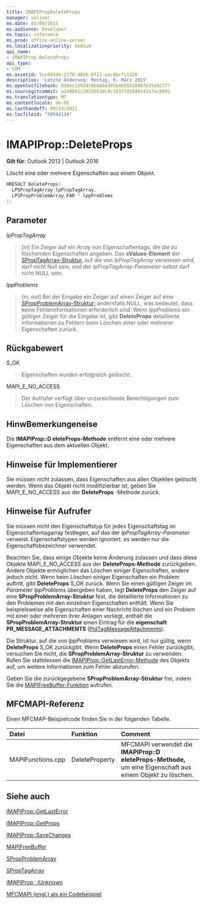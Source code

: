 ```yaml
---
title: IMAPIPropDeleteProps
manager: soliver
ms.date: 03/09/2015
ms.audience: Developer
ms.topic: reference
ms.prod: office-online-server
ms.localizationpriority: medium
api_name:
- IMAPIProp.DeleteProps
api_type:
- COM
ms.assetid: 5cc642de-21f0-4826-bf21-aac4bcfc1328
description: 'Letzte Änderung: Montag, 9. März 2015'
ms.openlocfilehash: 036ec32924c8bbb0a305b46558180bfe25e02777
ms.sourcegitcommit: a1d9041c20256616c9c183f7d1049142a7ac6991
ms.translationtype: MT
ms.contentlocale: de-DE
ms.lasthandoff: 09/24/2021
ms.locfileid: "59564134"
---
```

# <a name="imapipropdeleteprops"></a>IMAPIProp::DeleteProps

  
  
**Gilt für**: Outlook 2013 | Outlook 2016 
  
Löscht eine oder mehrere Eigenschaften aus einem Objekt. 
  
```cpp
HRESULT DeleteProps(
  LPSPropTagArray lpPropTagArray,
  LPSPropProblemArray FAR * lppProblems
);
```

## <a name="parameters"></a>Parameter

 _lpPropTagArray_
  
> [in] Ein Zeiger auf ein Array von Eigenschaftentags, die die zu löschenden Eigenschaften angeben. Das **cValues-Element** der [SPropTagArray-Struktur,](sproptagarray.md) auf die von  _lpPropTagArray_ verwiesen wird, darf nicht Null sein, und der  _lpPropTagArray-Parameter_ selbst darf nicht NULL sein. 
    
 _lppProblems_
  
> [in, out] Bei der Eingabe ein Zeiger auf einen Zeiger auf eine [SPropProblemArray-Struktur;](spropproblemarray.md) andernfalls NULL, was bedeutet, dass keine Fehlerinformationen erforderlich sind. Wenn  _lppProblems_ ein gültiger Zeiger für die Eingabe ist, gibt **DeleteProps** detaillierte Informationen zu Fehlern beim Löschen einer oder mehrerer Eigenschaften zurück. 
    
## <a name="return-value"></a>Rückgabewert

S_OK 
  
> Eigenschaften wurden erfolgreich gelöscht.
    
MAPI_E_NO_ACCESS 
  
> Der Aufrufer verfügt über unzureichende Berechtigungen zum Löschen von Eigenschaften.
    
## <a name="remarks"></a>HinwBemerkungeneise

Die **IMAPIProp::D eleteProps-Methode** entfernt eine oder mehrere Eigenschaften aus dem aktuellen Objekt. 
  
## <a name="notes-to-implementers"></a>Hinweise für Implementierer

Sie müssen nicht zulassen, dass Eigenschaften aus allen Objekten gelöscht werden. Wenn das Objekt nicht modifizierbar ist, geben Sie MAPI_E_NO_ACCESS aus der **DeleteProps** -Methode zurück. 
  
## <a name="notes-to-callers"></a>Hinweise für Aufrufer

Sie müssen nicht den Eigenschaftstyp für jedes Eigenschaftstag im Eigenschaftentagarray festlegen, auf das der  _lpPropTagArray-Parameter_ verweist. Eigenschaftstypen werden ignoriert. es werden nur die Eigenschaftsbezeichner verwendet. 
  
Beachten Sie, dass einige Objekte keine Änderung zulassen und dass diese Objekte MAPI_E_NO_ACCESS aus der **DeleteProps-Methode** zurückgeben. Andere Objekte ermöglichen das Löschen einiger Eigenschaften, andere jedoch nicht. Wenn beim Löschen einiger Eigenschaften ein Problem auftritt, gibt **DeleteProps** S_OK zurück. Wenn Sie einen gültigen Zeiger im  _Parameter lppProblems_ übergeben haben, legt **DeleteProps** den Zeiger auf eine **SPropProblemArray-Struktur** fest, die detaillierte Informationen zu den Problemen mit den einzelnen Eigenschaften enthält. Wenn Sie beispielsweise alle Eigenschaften einer Nachricht löschen und ein Problem mit einer oder mehreren ihrer Anlagen vorliegt, enthält die **SPropProblemArray-Struktur** einen Eintrag für die **eigenschaft PR_MESSAGE_ATTACHMENTS** ([PidTagMessageAttachments](pidtagmessageattachments-canonical-property.md)). 
  
Die Struktur, auf die von  _lppProblems_ verwiesen wird, ist nur gültig, wenn **DeleteProps** S_OK zurückgibt. Wenn **DeleteProps** einen Fehler zurückgibt, versuchen Sie nicht, die **SPropProblemArray-Struktur** zu verwenden. Rufen Sie stattdessen die [IMAPIProp::GetLastError-Methode](imapiprop-getlasterror.md) des Objekts auf, um weitere Informationen zum Fehler abzurufen. 
  
Geben Sie die zurückgegebene **SPropProblemArray-Struktur** frei, indem Sie die [MAPIFreeBuffer-Funktion](mapifreebuffer.md) aufrufen. 
  
## <a name="mfcmapi-reference"></a>MFCMAPI-Referenz

Einen MFCMAP-Beispielcode finden Sie in der folgenden Tabelle.
  
|**Datei**|**Funktion**|**Comment**|
|:-----|:-----|:-----|
|MAPIFunctions.cpp  <br/> |DeleteProperty  <br/> |MFCMAPI verwendet die **IMAPIProp::D eleteProps-Methode,** um eine Eigenschaft aus einem Objekt zu löschen.  <br/> |
   
## <a name="see-also"></a>Siehe auch



[IMAPIProp::GetLastError](imapiprop-getlasterror.md)
  
[IMAPIProp::GetProps](imapiprop-getprops.md)
  
[IMAPIProp::SaveChanges](imapiprop-savechanges.md)
  
[MAPIFreeBuffer](mapifreebuffer.md)
  
[SPropProblemArray](spropproblemarray.md)
  
[SPropTagArray](sproptagarray.md)
  
[IMAPIProp : IUnknown](imapipropiunknown.md)


[MFCMAPI (engl.) als ein Codebeispiel](mfcmapi-as-a-code-sample.md)


